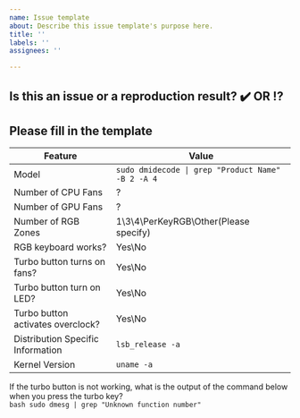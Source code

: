 ```yaml
---
name: Issue template
about: Describe this issue template's purpose here.
title: ''
labels: ''
assignees: ''

---
```

## Is this an issue or a reproduction result?  ✔️ OR ⁉️
## Please fill in the template 
|Feature|Value|
|---	|---	|
|Model|```sudo dmidecode \| grep "Product Name" -B 2 -A 4```|
|Number of CPU Fans| ? |
|Number of GPU Fans| ? |
|Number of RGB Zones| 1\3\4\PerKeyRGB\Other(Please specify)|
|RGB keyboard works?|  Yes\No |
|Turbo button turns on fans?| Yes\No |
|Turbo button turn on LED?| Yes\No |
|Turbo button activates overclock?| Yes\No |
|Distribution Specific Information|`lsb_release -a`|
|Kernel Version|`uname -a`|

If the turbo button is not working, what is the output of the command below when you press the turbo key?  
```bash sudo dmesg | grep "Unknown function number"```
